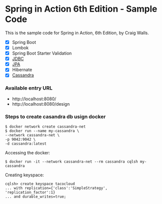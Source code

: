 # Spring in Action 6th Edition - Sample Code

This is the sample code for Spring in Action, 6th Edition, by Craig Walls.

- [x] Spring Boot
- [X] Lombok
- [X] Spring Boot Starter Validation
- [X] [JDBC](https://github.com/canessaalvamiguel/spring-in-action-6th/tree/tacocloud-Using-relational-db-h2-spring-data-jdbc)
- [x] [JPA](https://github.com/canessaalvamiguel/spring-in-action-6th/tree/tacocloud-Using-relational-db-h2-spring-data-jpa)
- [x] Hibernate
- [X] [Cassandra](https://github.com/canessaalvamiguel/spring-in-action-6th/tree/tacocloud-Using-noSql-Apache-Cassandra)

### Available entry URL
- http://localhost:8080/
- http://localhost:8080/design

### Steps to create casandra db usign docker

```
$ docker network create cassandra-net
$ docker run --name my-cassandra \
--network cassandra-net \
-p 9042:9042 \
-d cassandra:latest
```

Accessing the docker:

```
$ docker run -it --network cassandra-net --rm cassandra cqlsh my-cassandra
```

Creating keyspace:

```
cqlsh> create keyspace tacocloud
... with replication={'class':'SimpleStrategy', 'replication_factor':1}
... and durable_writes=true;
```
